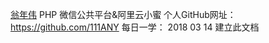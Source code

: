 [翁年伟](https://github.com/111ANY)	PHP	微信公共平台&阿里云小蜜
个人GitHub网址：https://github.com/111ANY
每日一学：
2018 03 14 建立此文档
